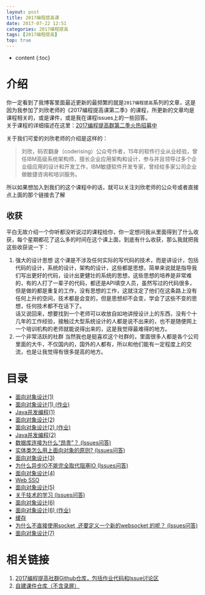 ```yaml
---
layout: post
title: 2017编程提高课
date: 2017-07-22 12:51
categories: 2017编程提高
tags: [2017编程提高]
top: true
---
```


* content
{:toc}

# 介绍
你一定看到了我博客里面最近更新的最频繁的就是`2017编程提高`系列的文章，这是因为我参加了刘欣老师的《2017编程提高课第二季》的课程，所更新的文章均是课程相关的，或是课件，或是我在课程issues上的一些回答。  
关于课程的详细描述在这里：[2017编程提高群第二季火热招募中](https://mp.weixin.qq.com/s/M9bp-M4SmNOSikMj6FoW-A)

关于我们可爱的刘欣老师的介绍是这样的：  
> 刘欣，码农翻身（coderising）公众号作者，15年的软件行业从业经验，曾任IBM高级系统架构师，擅长企业应用架构和设计，参与并且领导过多个企业级应用的设计和开发工作，IBM敏捷软件开发专家，曾经给多家公司企业做敏捷咨询和培训服务。

所以如果想加入到我们的这个课程中的话，就可以关注刘欣老师的公众号或者直接点上面的那个链接去了解

## 收获
平白无故介绍一个你听都没听说过的课程给你，你一定想问我从里面得到了什么收获，每个星期都花了这么多的时间在这个课上面，到底有什么收获，那么我就把我这些收获说一下：
1. 强大的设计思想
这个课是不涉及任何实际的写代码的技术，而是讲设计，包括代码的设计，系统的设计，架构的设计，这些都是思想，简单来说就是指导我们写出更好的代码，设计出更健壮的系统的思想，这些思想的培养是非常难的，有的人打了一辈子的代码，都还是API填空人员，虽然写过的代码很多，但是做的都是重复的工作，没有思想的工作，这就注定了他们在这条路上没有任何上升的空间，技术都是会变的，但是思想却不会变，学会了这些不变的思想，任何技术都不在话下了。  
话又说回来，想要找到一个老师可以收放自如地讲授设计上的东西，没有个十几年的工作经验，接触过大型系统设计的人都是说不出来的，也不是随便网上一个培训机构的老师就能说得出来的，这是我觉得最难得的地方。
2. 一个非常活跃的社群
当然我也是挺喜欢这个社群的，里面很多人都是各个公司里面的大牛，不仅国内的，国外的人都有，所以和他们能有一定程度上的交流，也是让我觉得有很多提高的地方。

# 目录
- [面向对象设计(1) ](http://lanyuanxiaoyao.com/2017/06/14/ood-1/)
- [面向对象设计(1) (作业) ](http://lanyuanxiaoyao.com/2017/06/15/srp/)
- [Java并发编程(1) ](http://lanyuanxiaoyao.com/2017/06/15/concurrent-program/)
- [面向对象设计(2) ](http://lanyuanxiaoyao.com/2017/06/18/ocp/)
- [面向对象设计(2) (作业) ](http://lanyuanxiaoyao.com/2017/06/19/ocp-homework/)
- [Java并发编程(2)](http://lanyuanxiaoyao.com/2017/06/21/concurrent-program-2/)
- [数据库连接为什么“昂贵”？ (Issues问答)](http://lanyuanxiaoyao.com/2017/06/25/why-database-connection-expensive/)
- [实体类怎么用上面向对象的原则? (Issues问答)](http://lanyuanxiaoyao.com/2017/06/25/how-class-use-ood/)
- [面向对象设计(3) ](http://lanyuanxiaoyao.com/2017/06/26/ood-3/)
- [为什么异步IO不能完全取代阻塞IO (Issues问答)](http://lanyuanxiaoyao.com/2017/06/26/block-vs-unblock/)
- [面向对象设计(4)](http://lanyuanxiaoyao.com/2017/07/04/ood-4/)
- [Web SSO ](http://lanyuanxiaoyao.com/2017/07/07/sso/)
- [面向对象设计(5) ](http://lanyuanxiaoyao.com/2017/07/10/ood-5/)
- [关于技术的学习 (Issues问答)](http://lanyuanxiaoyao.com/2017/07/12/about-study/)
- [面向对象设计(6) ](http://lanyuanxiaoyao.com/2017/07/20/design-pattern-1/)
- [面向对象设计(6) (作业) ](http://lanyuanxiaoyao.com/2017/07/21/builder-homework/)
- [缓存](http://lanyuanxiaoyao.com/2017/07/21/cache/)
- [为什么不直接使用socket ,还要定义一个新的websocket 的呢？ (Issues问答)](http://lanyuanxiaoyao.com/2017/07/22/websocket-socket/)
- [面向对象设计(7)](http://lanyuanxiaoyao.com/2017/08/31/pattern-design-2/)

# 相关链接
1. [2017编程提高社群Github仓库，包括作业代码和Issue讨论区](https://github.com/onlyliuxin/coding2017)
2. [自建课件仓库（不含录屏）](https://github.com/lanyuanxiaoyao/2017CodingDocument)